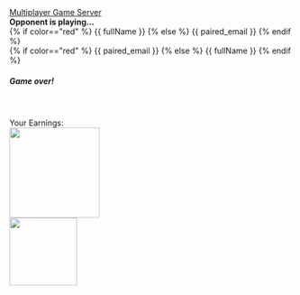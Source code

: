 <html>

<head>
  <title>Connect 4</title>
  <link rel="stylesheet" href="../static/css/c4styles.css">
  <script src="https://cdnjs.cloudflare.com/ajax/libs/jquery/3.2.1/jquery.min.js"></script>
  <script src="//cdnjs.cloudflare.com/ajax/libs/socket.io/2.2.0/socket.io.js"
    integrity="sha256-yr4fRk/GU1ehYJPAs8P4JlTgu0Hdsp4ZKrx8bDEDC3I=" crossorigin="anonymous"></script>
  <script src="../static/js/connect4.js"></script>
  <link rel="stylesheet" href="https://stackpath.bootstrapcdn.com/bootstrap/4.3.1/css/bootstrap.min.css"
    integrity="sha384-ggOyR0iXCbMQv3Xipma34MD+dH/1fQ784/j6cY/iJTQUOhcWr7x9JvoRxT2MZw1T" crossorigin="anonymous">
</head>

<body>
  <nav class="navbar navbar-expand-lg navbar-dark bg-dark">
    <a class="navbar-brand" href="#">Multiplayer Game Server</a>
  </nav>

  <div id='2xFailAlert' class="alert alert-danger" role="alert" hidden>
    You don't have any 2x Multipliers!
  </div>

  <div id='2xPassAlert' class="alert alert-success" role="alert" hidden>
    Multiplier used!
  </div>

  <div id="connect4"></div>
  <script type="text/javascript">
    const user = `{{ email }}`;
    const playerColor = `{{ color }}`;
  </script>

  <!-- waiting message -->
  <div class="navbar-dark bg-dark" id="waiting">
      <b class="navbar-brand">Opponent is playing...</b>
  </div>

  <div id="parent">
    <div id="player1Color"></div>
    <div id="playerName">
      {% if color=="red" %}
      {{ fullName }}
      {% else %}
      {{ paired_email }}
      {% endif %}
    </div>
  </div>
  <div id="parent">
    <div id="player2Color"></div>
    <div id="playerName">
      {% if color=="red" %}
      {{ paired_email }}
      {% else %}
      {{ fullName }}
      {% endif %}
    </div>
  </div>

  <div class="modal fade" id="endModal" tabindex="-1" role="dialog" aria-labelledby="exampleModalCenterTitle"
    aria-hidden="true" data-backdrop="static">
    <div class="modal-dialog modal-dialog-centered" role="document">
      <div class="modal-content">
        <div class="modal-header">
          <h5 class="modal-title" id="exampleModalCenterTitle">Game over!</h5>
        </div>
        <div class="modal-body">
          <b id='gameResult'></b>
          <br>
          <br>
          Your Earnings:
          <br>
          <img src="../static/images/cash.png" style="height: 4vh;">
          <b id='playerCash'></b>
          <br>
          <img src="../static/images/gold.jpeg" style="height: 3vh;">
          <b id='playerGold'></b>

</html>
